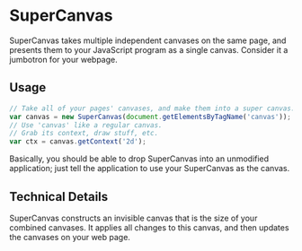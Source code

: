 SuperCanvas
===========
SuperCanvas takes multiple independent canvases on the same page, and presents
them to your JavaScript program as a single canvas. Consider it a jumbotron for
your webpage.

Usage
-----
```javascript
// Take all of your pages' canvases, and make them into a super canvas.
var canvas = new SuperCanvas(document.getElementsByTagName('canvas'));
// Use 'canvas' like a regular canvas.
// Grab its context, draw stuff, etc.
var ctx = canvas.getContext('2d');
```

Basically, you should be able to drop SuperCanvas into an unmodified
application; just tell the application to use your SuperCanvas as the canvas.

Technical Details
-----------------
SuperCanvas constructs an invisible canvas that is the size of your combined
canvases. It applies all changes to this canvas, and then updates the canvases
on your web page.
